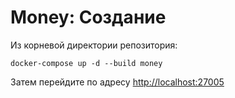 # Money: Создание

Из корневой директории репозитория:

```
docker-compose up -d --build money
```

Затем перейдите по адресу [http://localhost:27005](http://localhost:27005)

